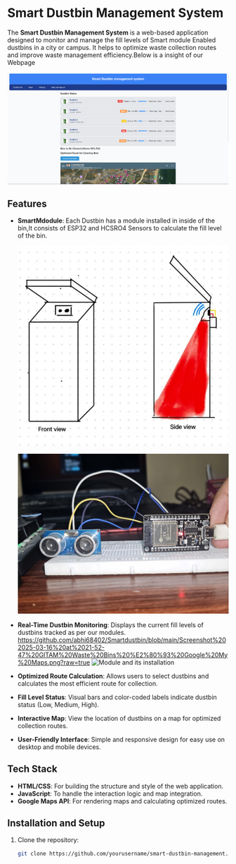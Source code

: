 # Smart Dustbin Management System

The **Smart Dustbin Management System** is a web-based application designed to monitor and manage the fill levels of Smart module Enabled dustbins in a city or campus. It helps to optimize waste collection routes and improve waste management efficiency.Below is a insight of our Webpage

 ![alt image](https://github.com/abhi68402/Smartdustbin/blob/main/Screenshot%202025-03-16%20214708.png?raw=true)

## Features
- **SmartMdodule**: Each Dustbin has a module installed in inside of the bin,It consists of ESP32 and HCSRO4 Sensors to calculate the fill level of the bin.
     
  ![Module and its installation](https://github.com/abhi68402/Smartdustbin/blob/main/Screenshot%202025-03-16%20213547.png?raw=true)
  

  ![alt image](https://github.com/abhi68402/Smartdustbin/blob/main/WhatsApp%20Image%202024-12-09%20at%2020.37.18_a2862218.jpg?raw=true)

- **Real-Time Dustbin Monitoring**: Displays the current fill levels of dustbins tracked as per our modules.
 https://github.com/abhi68402/Smartdustbin/blob/main/Screenshot%202025-03-16%20at%2021-52-47%20GITAM%20Waste%20Bins%20%E2%80%93%20Google%20My%20Maps.png?raw=true
  ![Module and its installation](https://github.com/abhi68402/Smartdustbin/blob/main/Screenshot%202025-03-16%20at%2021-52-47%20GITAM%20Waste%20Bins%20%E2%80%93%20Google%20My%20Maps.png?raw=true)
 
- **Optimized Route Calculation**: Allows users to select dustbins and calculates the most efficient route for collection.
- **Fill Level Status**: Visual bars and color-coded labels indicate dustbin status (Low, Medium, High).
- **Interactive Map**: View the location of dustbins on a map for optimized collection routes.
- **User-Friendly Interface**: Simple and responsive design for easy use on desktop and mobile devices.

## Tech Stack

- **HTML/CSS**: For building the structure and style of the web application.
- **JavaScript**: To handle the interaction logic and map integration.
- **Google Maps API**: For rendering maps and calculating optimized routes.
  
## Installation and Setup

1. Clone the repository:
   ```bash
   git clone https://github.com/yourusername/smart-dustbin-management.git
